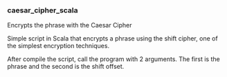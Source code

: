 ### caesar_cipher_scala
Encrypts the phrase with the Caesar Cipher

Simple script in Scala that encrypts a phrase using the shift cipher, one of the simplest encryption techniques.

After compile the script, call the program with 2 arguments. The first is the phrase and the second is the shift offset.
